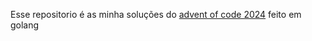 Esse repositorio é as minha soluções do [advent of code 2024](https://adventofcode.com/2024/) feito em golang